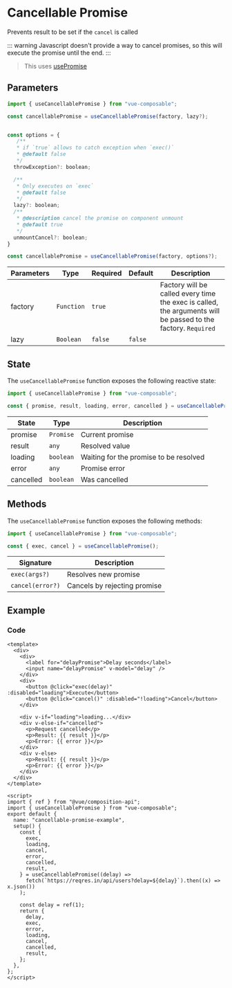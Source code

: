 # Cancellable Promise

Prevents result to be set if the `cancel` is called

::: warning
Javascript doesn't provide a way to cancel promises, so this will execute the promise until the end.
:::

> This uses [usePromise](./promise.md)

## Parameters

```js
import { useCancellablePromise } from "vue-composable";

const cancellablePromise = useCancellablePromise(factory, lazy?);


const options = {
   /**
   * if `true` allows to catch exception when `exec()`
   * @default false
   */
  throwException?: boolean;

  /**
   * Only executes on `exec`
   * @default false
   */
  lazy?: boolean;
  /**
   * @description cancel the promise on component unmount
   * @default true
   */
  unmountCancel?: boolean;
}

const cancellablePromise = useCancellablePromise(factory, options?);
```

| Parameters | Type       | Required | Default | Description                                                                                                   |
| ---------- | ---------- | -------- | ------- | ------------------------------------------------------------------------------------------------------------- |
| factory    | `Function` | `true`   |         | Factory will be called every time the exec is called, the arguments will be passed to the factory. `Required` |
| lazy       | `Boolean`  | `false`  | `false` |                                                                                                               |

## State

The `useCancellablePromise` function exposes the following reactive state:

```js
import { useCancellablePromise } from "vue-composable";

const { promise, result, loading, error, cancelled } = useCancellablePromise();
```

| State     | Type      | Description                            |
| --------- | --------- | -------------------------------------- |
| promise   | `Promise` | Current promise                        |
| result    | `any`     | Resolved value                         |
| loading   | `boolean` | Waiting for the promise to be resolved |
| error     | `any`     | Promise error                          |
| cancelled | `boolean` | Was cancelled                          |

## Methods

The `useCancellablePromise` function exposes the following methods:

```js
import { useCancellablePromise } from "vue-composable";

const { exec, cancel } = useCancellablePromise();
```

| Signature        | Description                  |
| ---------------- | ---------------------------- |
| `exec(args?)`    | Resolves new promise         |
| `cancel(error?)` | Cancels by rejecting promise |

## Example

<cancellable-promise-example/>

### Code

```vue
<template>
  <div>
    <div>
      <label for="delayPromise">Delay seconds</label>
      <input name="delayPromise" v-model="delay" />
    </div>
    <div>
      <button @click="exec(delay)" :disabled="loading">Execute</button>
      <button @click="cancel()" :disabled="!loading">Cancel</button>
    </div>

    <div v-if="loading">loading...</div>
    <div v-else-if="cancelled">
      <p>Request cancelled</p>
      <p>Result: {{ result }}</p>
      <p>Error: {{ error }}</p>
    </div>
    <div v-else>
      <p>Result: {{ result }}</p>
      <p>Error: {{ error }}</p>
    </div>
  </div>
</template>

<script>
import { ref } from "@vue/composition-api";
import { useCancellablePromise } from "vue-composable";
export default {
  name: "cancellable-promise-example",
  setup() {
    const {
      exec,
      loading,
      cancel,
      error,
      cancelled,
      result,
    } = useCancellablePromise((delay) =>
      fetch(`https://reqres.in/api/users?delay=${delay}`).then((x) => x.json())
    );

    const delay = ref(1);
    return {
      delay,
      exec,
      error,
      loading,
      cancel,
      cancelled,
      result,
    };
  },
};
</script>
```
